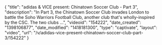 {
    "title": "adidas & VICE present: Chinatown Soccer Club - Part 3",
    "description": "In Part 3, the Chinatown Soccer Club invades London to battle the Soho Warriors Football Club, another club that's wholly-inspired by the CSC. The two clubs ...",
    "videoid": "154222",
    "date_created": "1398106877",
    "date_modified": "1418181300",
    "type": "captivate",
    "layout": "video",
    "url": "\/v\/adidas-vice-present-chinatown-soccer-club-part-3\/154222"
}